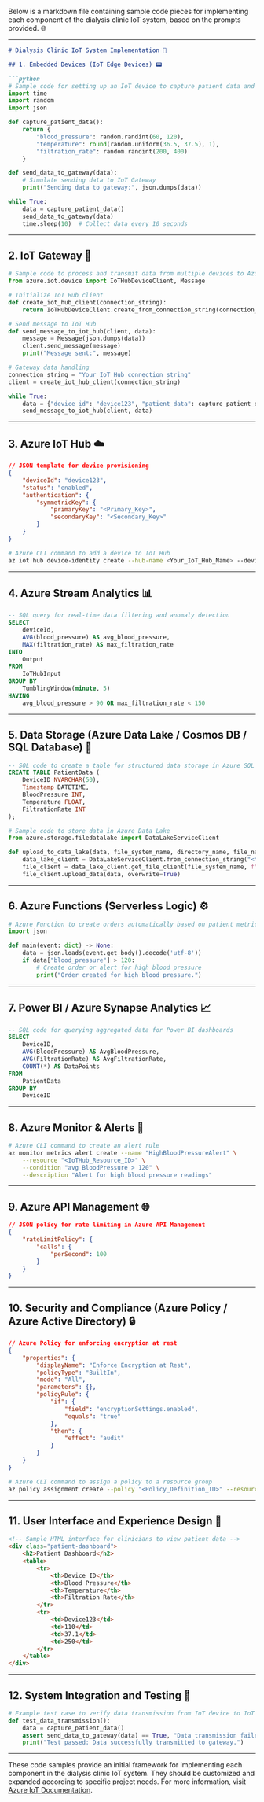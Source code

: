 Below is a markdown file containing sample code pieces for implementing each component of the dialysis clinic IoT system, based on the prompts provided. 🌐

---

```markdown
# Dialysis Clinic IoT System Implementation 🏥

## 1. Embedded Devices (IoT Edge Devices) 📟

```python
# Sample code for setting up an IoT device to capture patient data and send it to the IoT Gateway
import time
import random
import json

def capture_patient_data():
    return {
        "blood_pressure": random.randint(60, 120),
        "temperature": round(random.uniform(36.5, 37.5), 1),
        "filtration_rate": random.randint(200, 400)
    }

def send_data_to_gateway(data):
    # Simulate sending data to IoT Gateway
    print("Sending data to gateway:", json.dumps(data))

while True:
    data = capture_patient_data()
    send_data_to_gateway(data)
    time.sleep(10)  # Collect data every 10 seconds
```

---

## 2. IoT Gateway 🌉

```python
# Sample code to process and transmit data from multiple devices to Azure IoT Hub
from azure.iot.device import IoTHubDeviceClient, Message

# Initialize IoT Hub client
def create_iot_hub_client(connection_string):
    return IoTHubDeviceClient.create_from_connection_string(connection_string)

# Send message to IoT Hub
def send_message_to_iot_hub(client, data):
    message = Message(json.dumps(data))
    client.send_message(message)
    print("Message sent:", message)

# Gateway data handling
connection_string = "Your IoT Hub connection string"
client = create_iot_hub_client(connection_string)

while True:
    data = {"device_id": "device123", "patient_data": capture_patient_data()}
    send_message_to_iot_hub(client, data)
```

---

## 3. Azure IoT Hub ☁️

```json
// JSON template for device provisioning
{
    "deviceId": "device123",
    "status": "enabled",
    "authentication": {
        "symmetricKey": {
            "primaryKey": "<Primary_Key>",
            "secondaryKey": "<Secondary_Key>"
        }
    }
}
```

```bash
# Azure CLI command to add a device to IoT Hub
az iot hub device-identity create --hub-name <Your_IoT_Hub_Name> --device-id device123
```

---

## 4. Azure Stream Analytics 📊

```sql
-- SQL query for real-time data filtering and anomaly detection
SELECT
    deviceId,
    AVG(blood_pressure) AS avg_blood_pressure,
    MAX(filtration_rate) AS max_filtration_rate
INTO
    Output
FROM
    IoTHubInput
GROUP BY
    TumblingWindow(minute, 5)
HAVING
    avg_blood_pressure > 90 OR max_filtration_rate < 150
```

---

## 5. Data Storage (Azure Data Lake / Cosmos DB / SQL Database) 💾

```sql
-- SQL code to create a table for structured data storage in Azure SQL Database
CREATE TABLE PatientData (
    DeviceID NVARCHAR(50),
    Timestamp DATETIME,
    BloodPressure INT,
    Temperature FLOAT,
    FiltrationRate INT
);
```

```python
# Sample code to store data in Azure Data Lake
from azure.storage.filedatalake import DataLakeServiceClient

def upload_to_data_lake(data, file_system_name, directory_name, file_name):
    data_lake_client = DataLakeServiceClient.from_connection_string("<Your_Connection_String>")
    file_client = data_lake_client.get_file_client(file_system_name, f"{directory_name}/{file_name}")
    file_client.upload_data(data, overwrite=True)
```

---

## 6. Azure Functions (Serverless Logic) ⚙️

```python
# Azure Function to create orders automatically based on patient metrics
import json

def main(event: dict) -> None:
    data = json.loads(event.get_body().decode('utf-8'))
    if data["blood_pressure"] > 120:
        # Create order or alert for high blood pressure
        print("Order created for high blood pressure.")
```

---

## 7. Power BI / Azure Synapse Analytics 📈

```sql
-- SQL code for querying aggregated data for Power BI dashboards
SELECT
    DeviceID,
    AVG(BloodPressure) AS AvgBloodPressure,
    AVG(FiltrationRate) AS AvgFiltrationRate,
    COUNT(*) AS DataPoints
FROM
    PatientData
GROUP BY
    DeviceID
```

---

## 8. Azure Monitor & Alerts 🚨

```bash
# Azure CLI command to create an alert rule
az monitor metrics alert create --name "HighBloodPressureAlert" \
    --resource "<IoTHub_Resource_ID>" \
    --condition "avg BloodPressure > 120" \
    --description "Alert for high blood pressure readings"
```

---

## 9. Azure API Management 🌐

```json
// JSON policy for rate limiting in Azure API Management
{
    "rateLimitPolicy": {
        "calls": {
            "perSecond": 100
        }
    }
}
```

---

## 10. Security and Compliance (Azure Policy / Azure Active Directory) 🔒

```json
// Azure Policy for enforcing encryption at rest
{
    "properties": {
        "displayName": "Enforce Encryption at Rest",
        "policyType": "BuiltIn",
        "mode": "All",
        "parameters": {},
        "policyRule": {
            "if": {
                "field": "encryptionSettings.enabled",
                "equals": "true"
            },
            "then": {
                "effect": "audit"
            }
        }
    }
}
```

```bash
# Azure CLI command to assign a policy to a resource group
az policy assignment create --policy "<Policy_Definition_ID>" --resource-group "<Resource_Group>"
```

---

## 11. User Interface and Experience Design 🎨

```html
<!-- Sample HTML interface for clinicians to view patient data -->
<div class="patient-dashboard">
    <h2>Patient Dashboard</h2>
    <table>
        <tr>
            <th>Device ID</th>
            <th>Blood Pressure</th>
            <th>Temperature</th>
            <th>Filtration Rate</th>
        </tr>
        <tr>
            <td>Device123</td>
            <td>110</td>
            <td>37.1</td>
            <td>250</td>
        </tr>
    </table>
</div>
```

---

## 12. System Integration and Testing 🧪

```python
# Example test case to verify data transmission from IoT device to IoT Hub
def test_data_transmission():
    data = capture_patient_data()
    assert send_data_to_gateway(data) == True, "Data transmission failed"
    print("Test passed: Data successfully transmitted to gateway.")
```

---

These code samples provide an initial framework for implementing each component in the dialysis clinic IoT system. They should be customized and expanded according to specific project needs. For more information, visit [Azure IoT Documentation](https://docs.microsoft.com/en-us/azure/iot-hub/).
```

